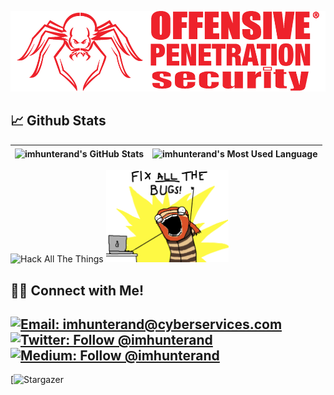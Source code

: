 

<a href="https://github.com/imhunterand/"><img src="https://github.com/imhunterand/imhunterand/blob/main/logo300.png" width="519" height="129"/></a>
## 📈 Github Stats
  
| <img align="center" width="320px" src="https://github-readme-stats-eight-theta.vercel.app/api?username=imhunterand&show_icons=true&hide_border=true&theme=radical&include_all_commits=true&count_private=true" alt="imhunterand's GitHub Stats"> | <img align="center" width="295px" src="https://github-readme-stats-eight-theta.vercel.app/api/top-langs/?username=imhunterand&langs_count=8&layout=compact&hide_border=true&theme=radical" alt="imhunterand's Most Used Language">
| ------------- | ------------- |  
<p align="left">
  <img width="39%" src="https://i.kym-cdn.com/photos/images/original/001/209/715/032.png" alt="Hack All The Things" />
  <img width="39%" src="https://raw.githubusercontent.com/streghstreek/streghstreek/main/fix.png" alt="Fix All The Bugs" />
</p>


## 🤝🏻 Connect with Me!
[![Email: imhunterand@cyberservices.com](https://img.shields.io/badge/-imhunterand@cyberservices.com-D14836?style=flat&logo=Github&logoColor=white)](mailto:imhunterand@wearehackerone.com)
[![Twitter: Follow @imhunterand](https://img.shields.io/twitter/follow/imhunterand?style=social)](https://twitter.com/imhunterand)
[![Medium: Follow @imhunterand](https://img.shields.io/badge/Medium-blue?style=flat&logo=linkedin&labelColor=blue)](https://pwn0sec.medium.com/)
---
[![Stargazer](https://raw.githubusercontent.com/Sutil/Sutil/2b2fad3bf54522bb30c8c170591fc68ff51b69e6/github-contribution-grid-snake2.svg)

